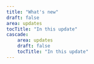 ```yaml
---
title: "What's new"
draft: false
area: updates
tocTitle: "In this update"
cascade:
    area: updates
    draft: false
    tocTitle: "In this update"
---
```

